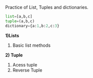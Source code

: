 Practice of List, Tuples and dictionaries.

```python
list=[a,b,c]
tuple=(a,b,c)
dictionary={a:1,b:2,c:3}
```

**1)Lists**
1) Basic list methods

**2) Tuple**

1) Acess tuple
2) Reverse Tuple
